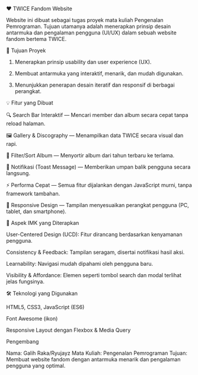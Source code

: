 
❤ TWICE Fandom Website

Website ini dibuat sebagai tugas proyek mata kuliah Pengenalan Pemrograman.
Tujuan utamanya adalah menerapkan prinsip desain antarmuka dan pengalaman pengguna (UI/UX) dalam sebuah website fandom bertema TWICE.


🎯 Tujuan Proyek

1. Menerapkan prinsip usability dan user experience (UX).


2. Membuat antarmuka yang interaktif, menarik, dan mudah digunakan.


3. Menunjukkan penerapan desain iteratif dan responsif di berbagai perangkat.


💡 Fitur yang Dibuat

🔍 Search Bar Interaktif — Mencari member dan album secara cepat tanpa reload halaman.

🖼 Gallery & Discography — Menampilkan data TWICE secara visual dan rapi.

🧩 Filter/Sort Album — Menyortir album dari tahun terbaru ke terlama.

💬 Notifikasi (Toast Message) — Memberikan umpan balik pengguna secara langsung.

⚡ Performa Cepat — Semua fitur dijalankan dengan JavaScript murni, tanpa framework tambahan.

📱 Responsive Design — Tampilan menyesuaikan perangkat pengguna (PC, tablet, dan smartphone).


🧠 Aspek IMK yang Diterapkan

User-Centered Design (UCD): Fitur dirancang berdasarkan kenyamanan pengguna.

Consistency & Feedback: Tampilan seragam, disertai notifikasi hasil aksi.

Learnability: Navigasi mudah dipahami oleh pengguna baru.

Visibility & Affordance: Elemen seperti tombol search dan modal terlihat jelas fungsinya.


🛠 Teknologi yang Digunakan

HTML5, CSS3, JavaScript (ES6)

Font Awesome (ikon)

Responsive Layout dengan Flexbox & Media Query


Pengembang

Nama: Galih Raka/Ryujayz
Mata Kuliah: Pengenalan Pemrograman
Tujuan: Membuat website fandom dengan antarmuka menarik dan pengalaman pengguna yang optimal.
